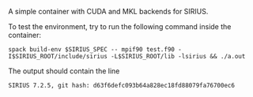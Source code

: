 A simple container with CUDA and MKL backends for SIRIUS.

To test the environment, try to run the following command inside the container:

```
spack build-env $SIRIUS_SPEC -- mpif90 test.f90 -I$SIRIUS_ROOT/include/sirius -L$SIRIUS_ROOT/lib -lsirius && ./a.out
```

The output should contain the line
```
SIRIUS 7.2.5, git hash: d63f6defc093b64a828ec18fd88079fa76700ec6
```
